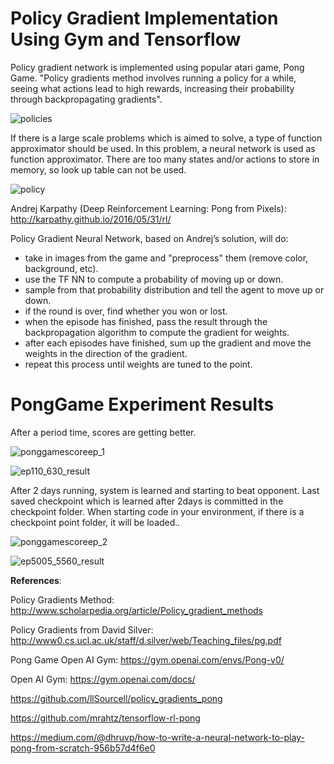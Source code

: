 # Policy Gradient Implementation Using Gym and Tensorflow
Policy gradient network is implemented using popular atari game, Pong Game.  "Policy gradients method involves running a policy for a while, seeing what actions lead to high rewards, increasing their probability through backpropagating gradients". 

![policies](https://user-images.githubusercontent.com/10358317/37866273-95673610-2f99-11e8-989f-98b2b77eef54.png)

If there is a large scale problems which is aimed to solve, a type of function approximator should be used. In this problem, a neural network is used as function approximator. There are too many states and/or actions to store in memory, so look up table can not be used.

![policy](https://user-images.githubusercontent.com/10358317/37897767-a792bb64-30ef-11e8-988e-d7c8a697dea4.png)

Andrej Karpathy (Deep Reinforcement Learning: Pong from Pixels): http://karpathy.github.io/2016/05/31/rl/

Policy Gradient Neural Network, based on Andrej’s solution, will do:

- take in images from the game and "preprocess" them (remove color, background, etc).
- use the TF NN to compute a probability of moving up or down.
- sample from that probability distribution and tell the agent to move up or down.
- if the round is over, find whether you won or lost.
- when the episode has finished, pass the result through the backpropagation algorithm to compute the gradient for weights.
- after each episodes have finished, sum up the gradient and move the weights in the direction of the gradient.
- repeat this process until weights are tuned to the point.


# PongGame Experiment Results
After a period time, scores are getting better.

![ponggamescoreep_1](https://user-images.githubusercontent.com/10358317/37867469-1fcd5144-2faa-11e8-9ac6-665ef332519e.png)


![ep110_630_result](https://user-images.githubusercontent.com/10358317/37867530-00dc106c-2fab-11e8-85be-fd41107abc5c.png)

After 2 days running, system is learned and starting to beat opponent. Last saved checkpoint which is learned after 2days is committed in the checkpoint folder. When starting code in your environment, if there is a checkpoint point folder, it will be loaded..

![ponggamescoreep_2](https://user-images.githubusercontent.com/10358317/37897631-4857bea6-30ef-11e8-8acf-3de195a6c93e.png)


![ep5005_5560_result](https://user-images.githubusercontent.com/10358317/37897701-79992c02-30ef-11e8-8b10-0ad463a87853.png)



**References**: 

Policy Gradients Method: http://www.scholarpedia.org/article/Policy_gradient_methods

Policy Gradients from David Silver: http://www0.cs.ucl.ac.uk/staff/d.silver/web/Teaching_files/pg.pdf

Pong Game Open AI Gym: https://gym.openai.com/envs/Pong-v0/

Open AI Gym: https://gym.openai.com/docs/

https://github.com/llSourcell/policy_gradients_pong

https://github.com/mrahtz/tensorflow-rl-pong

https://medium.com/@dhruvp/how-to-write-a-neural-network-to-play-pong-from-scratch-956b57d4f6e0






